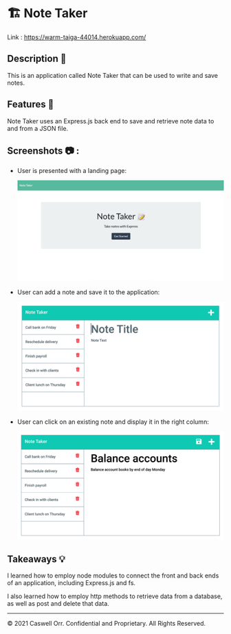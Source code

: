 # 🏗️ Note Taker

Link : https://warm-taiga-44014.herokuapp.com/

## Description 📖

This is an application called Note Taker that can be used to write and save notes.

## Features 📝

Note Taker uses an Express.js back end to save and retrieve note data to and from a JSON file.

## Screenshots 📷 :

* User is presented with a landing page:

  ![alt text](./Assets/screenshot1.png)
  
* User can add a note and save it to the application:

  ![alt text](./Assets/screenshot2.png)

* User can click on an existing note and display it in the right column:

  ![alt text](./Assets/screenshot3.png)
  

## Takeaways 💡

 I learned how to employ node modules to connect the front and back ends of an application, including Express.js and fs.

I also learned how to employ http methods to retrieve data from a database, as well as post and delete that data.

----
© 2021 Caswell Orr. Confidential and Proprietary. All Rights Reserved.

